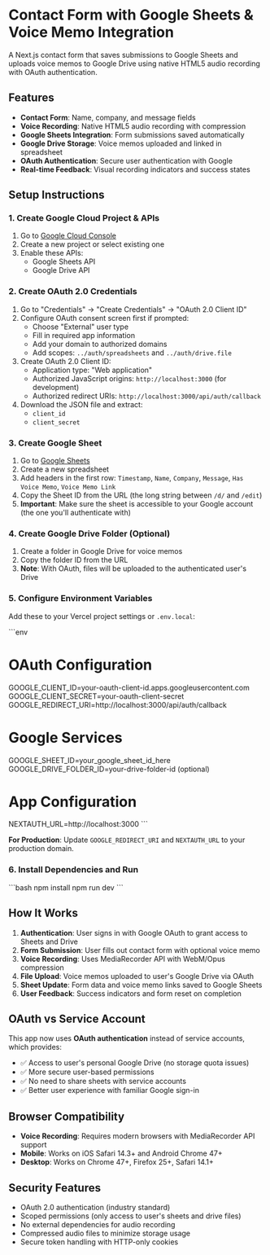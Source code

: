 # Contact Form with Google Sheets & Voice Memo Integration

A Next.js contact form that saves submissions to Google Sheets and uploads voice memos to Google Drive using native HTML5 audio recording with OAuth authentication.

## Features

- **Contact Form**: Name, company, and message fields
- **Voice Recording**: Native HTML5 audio recording with compression
- **Google Sheets Integration**: Form submissions saved automatically
- **Google Drive Storage**: Voice memos uploaded and linked in spreadsheet
- **OAuth Authentication**: Secure user authentication with Google
- **Real-time Feedback**: Visual recording indicators and success states

## Setup Instructions

### 1. Create Google Cloud Project & APIs
1. Go to [Google Cloud Console](https://console.cloud.google.com)
2. Create a new project or select existing one
3. Enable these APIs:
   - Google Sheets API
   - Google Drive API

### 2. Create OAuth 2.0 Credentials
1. Go to "Credentials" → "Create Credentials" → "OAuth 2.0 Client ID"
2. Configure OAuth consent screen first if prompted:
   - Choose "External" user type
   - Fill in required app information
   - Add your domain to authorized domains
   - Add scopes: `../auth/spreadsheets` and `../auth/drive.file`
3. Create OAuth 2.0 Client ID:
   - Application type: "Web application"
   - Authorized JavaScript origins: `http://localhost:3000` (for development)
   - Authorized redirect URIs: `http://localhost:3000/api/auth/callback`
4. Download the JSON file and extract:
   - `client_id`
   - `client_secret`

### 3. Create Google Sheet
1. Go to [Google Sheets](https://sheets.google.com)
2. Create a new spreadsheet
3. Add headers in the first row: `Timestamp`, `Name`, `Company`, `Message`, `Has Voice Memo`, `Voice Memo Link`
4. Copy the Sheet ID from the URL (the long string between `/d/` and `/edit`)
5. **Important**: Make sure the sheet is accessible to your Google account (the one you'll authenticate with)

### 4. Create Google Drive Folder (Optional)
1. Create a folder in Google Drive for voice memos
2. Copy the folder ID from the URL
3. **Note**: With OAuth, files will be uploaded to the authenticated user's Drive

### 5. Configure Environment Variables
Add these to your Vercel project settings or `.env.local`:

\`\`\`env
# OAuth Configuration
GOOGLE_CLIENT_ID=your-oauth-client-id.apps.googleusercontent.com
GOOGLE_CLIENT_SECRET=your-oauth-client-secret
GOOGLE_REDIRECT_URI=http://localhost:3000/api/auth/callback

# Google Services
GOOGLE_SHEET_ID=your_google_sheet_id_here
GOOGLE_DRIVE_FOLDER_ID=your-drive-folder-id (optional)

# App Configuration
NEXTAUTH_URL=http://localhost:3000
\`\`\`

**For Production**: Update `GOOGLE_REDIRECT_URI` and `NEXTAUTH_URL` to your production domain.

### 6. Install Dependencies and Run
\`\`\`bash
npm install
npm run dev
\`\`\`

## How It Works

1. **Authentication**: User signs in with Google OAuth to grant access to Sheets and Drive
2. **Form Submission**: User fills out contact form with optional voice memo
3. **Voice Recording**: Uses MediaRecorder API with WebM/Opus compression
4. **File Upload**: Voice memos uploaded to user's Google Drive via OAuth
5. **Sheet Update**: Form data and voice memo links saved to Google Sheets
6. **User Feedback**: Success indicators and form reset on completion

## OAuth vs Service Account

This app now uses **OAuth authentication** instead of service accounts, which provides:
- ✅ Access to user's personal Google Drive (no storage quota issues)
- ✅ More secure user-based permissions
- ✅ No need to share sheets with service accounts
- ✅ Better user experience with familiar Google sign-in

## Browser Compatibility

- **Voice Recording**: Requires modern browsers with MediaRecorder API support
- **Mobile**: Works on iOS Safari 14.3+ and Android Chrome 47+
- **Desktop**: Works on Chrome 47+, Firefox 25+, Safari 14.1+

## Security Features

- OAuth 2.0 authentication (industry standard)
- Scoped permissions (only access to user's sheets and drive files)
- No external dependencies for audio recording
- Compressed audio files to minimize storage usage
- Secure token handling with HTTP-only cookies
